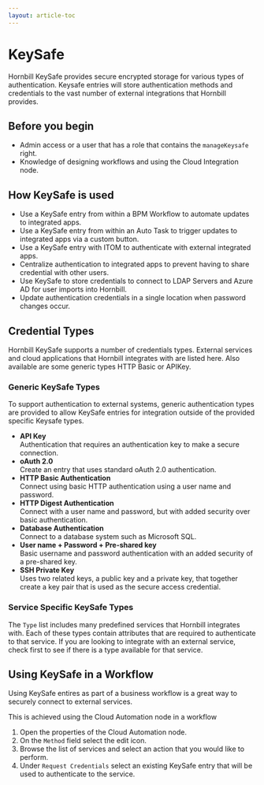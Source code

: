 ```yaml
---
layout: article-toc
---
```

# KeySafe
Hornbill KeySafe provides secure encrypted storage for various types of authentication. Keysafe entries will store authentication methods and credentials to the vast number of external integrations that Hornbill provides.

## Before you begin
* Admin access or a user that has a role that contains the `manageKeysafe` right.
* Knowledge of designing workflows and using the Cloud Integration node.

## How KeySafe is used
* Use a KeySafe entry from within a BPM Workflow to automate updates to integrated apps.
* Use a KeySafe entry from within an Auto Task to trigger updates to integrated apps via a custom button.
* Use a KeySafe entry with ITOM to authenticate with external integrated apps.
* Centralize authentication to integrated apps to prevent having to share credential with other users.
* Use KeySafe to store credentials to connect to LDAP Servers and Azure AD for user imports into Hornbill.
* Update authentication credentials in a single location when password changes occur.

## Credential Types
Hornbill KeySafe supports a number of credentials types. External services and cloud applications that Hornbill integrates with are listed here. Also available are some generic types HTTP Basic or APIKey.

### Generic KeySafe Types
To support authentication to external systems, generic authentication types are provided to allow KeySafe entries for integration outside of the provided specific Keysafe types.

* **API Key**<br>Authentication that requires an authentication key to make a secure connection.
* **oAuth 2.0**<br>Create an entry that uses standard oAuth 2.0 authentication.
* **HTTP Basic Authentication**<br>Connect using basic HTTP authentication using a user name and password.
* **HTTP Digest Authentication**<br>Connect with a user name and password, but with added security over basic authentication.
* **Database Authentication**<br>Connect to a database system such as Microsoft SQL.
* **User name + Password + Pre-shared key**<br>Basic username and password authentication with an added security of a pre-shared key.
* **SSH Private Key**<br>Uses two related keys, a public key and a private key, that together create a key pair that is used as the secure access credential.


### Service Specific KeySafe Types
The `Type` list includes many predefined services that Hornbill integrates with. Each of these types contain attributes that are required to authenticate to that service. If you are looking to integrate with an external service, check first to see if there is a type available for that service.

## Using KeySafe in a Workflow
Using KeySafe entires as part of a business workflow is a great way to securely connect to external services.

This is achieved using the Cloud Automation node in a workflow

1. Open the properties of the Cloud Automation node.
1. On the `Method` field select the edit icon.
1. Browse the list of services and select an action that you would like to perform.
1. Under `Request Credentials` select an existing KeySafe entry that will be used to authenticate to the service.

<!-- To Do -->
<!-- Images for Cloud Automation Node -->
<!-- Something about Hornbill Automation -->
<!-- Example how a KeySafe entry is used on imports -->

<!-- References -->
<!-- reference: https://wiki.hornbill.com/index.php?title=KeySafe -->